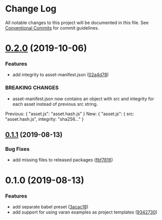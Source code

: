 # Change Log

All notable changes to this project will be documented in this file.
See [Conventional Commits](https://conventionalcommits.org) for commit guidelines.

# [0.2.0](https://github.com/ersims/varan/compare/babel-preset-varan@0.1.1...babel-preset-varan@0.2.0) (2019-10-06)

### Features

- add integrity to asset-manifest.json ([02a4d78](https://github.com/ersims/varan/commit/02a4d78))

### BREAKING CHANGES

- asset-manifest.json now contains an object with src and
  integrity for each asset instead of previous src string.

Previous: { "asset.js": "asset.hash.js" }
New: { "asset.js": { src: "asset.hash.js", integrity: "sha256..." }

## [0.1.1](https://github.com/ersims/varan/compare/babel-preset-varan@0.1.0...babel-preset-varan@0.1.1) (2019-08-13)

### Bug Fixes

- add missing files to released packages ([fbf7816](https://github.com/ersims/varan/commit/fbf7816))

# 0.1.0 (2019-08-13)

### Features

- add separate babel preset ([3acac18](https://github.com/ersims/varan/commit/3acac18))
- add support for using varan examples as project templates ([9342730](https://github.com/ersims/varan/commit/9342730))
